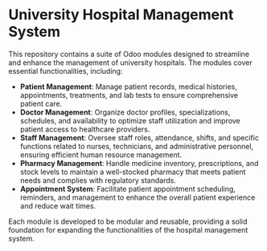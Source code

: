 # University Hospital Management System

This repository contains a suite of Odoo modules designed to streamline and enhance the management of university hospitals. The modules cover essential functionalities, including:

- **Patient Management**: Manage patient records, medical histories, appointments, treatments, and lab tests to ensure comprehensive patient care.
- **Doctor Management**: Organize doctor profiles, specializations, schedules, and availability to optimize staff utilization and improve patient access to healthcare providers.
- **Staff Management**: Oversee staff roles, attendance, shifts, and specific functions related to nurses, technicians, and administrative personnel, ensuring efficient human resource management.
- **Pharmacy Management**: Handle medicine inventory, prescriptions, and stock levels to maintain a well-stocked pharmacy that meets patient needs and complies with regulatory standards.
- **Appointment System**: Facilitate patient appointment scheduling, reminders, and management to enhance the overall patient experience and reduce wait times.

Each module is developed to be modular and reusable, providing a solid foundation for expanding the functionalities of the hospital management system.
